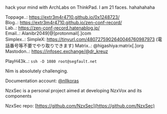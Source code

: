 hack your mind with ArchLabs on ThinkPad. I am 21 faces. hahahahaha

Toppage..: https://extr3m4r4710.github.io/0x1248723/ </br>
Blog..: https://extr3m4r4710.github.io/zen-conf-record/ </br>
Lab..: https://zen-conf-record.hatenablog.jp/ </br>
Email..: Alanibr2049[@]protonmail[.]com </br>
Simplex..: SimpleX: https://tinyurl.com/4807275902640046760987973 (電話番号等不要でやり取りできます)
Matrix..: @higashiya:matrix[.]org<br/>
Mastodon..: https://infosec.exchange/@dr_kreuz</br>

PlayH43k..: `ssh -D 1080 root@segfault.net`

Nim is absolutely challenging.

Documentation account: [@nllkoras](https://github.com/sanatamura)</br>

NzxSec is a personal project aimed at developing NzxVox and its components</br>

NzxSec repo: [https://github.com/NzxSec](https://github.com/NzxSec)</br>
